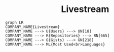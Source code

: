 <h1 align="center">Livestream</h1>

```mermaid
graph LR
COMPANY_NAME{Livestream}
COMPANY_NAME ---> U{Users} ---> UN[18]
COMPANY_NAME ---> R{Repositories} ---> RN[665]
COMPANY_NAME ---> G{Gists} ---> GN[218]
COMPANY_NAME ---> ML{Most Used<br>Languages}
```
